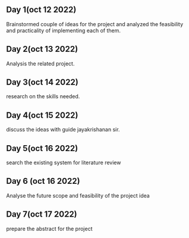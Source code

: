 ## Day 1(oct 12 2022)

Brainstormed couple of ideas for the project and analyzed the feasibility and practicality of implementing each of them.

## Day 2(oct 13 2022)

Analysis the related project.

## Day 3(oct 14 2022)

research on  the  skills needed.

## Day 4(oct 15 2022)
discuss the  ideas with guide jayakrishanan sir.

## Day 5(oct 16 2022)
 search the existing system for literature review
 ## Day 6 (oct 16 2022)
 Analyse the future scope and feasibility of the project idea
 ## Day 7(oct 17 2022)
 prepare the abstract for the project
 
 

 
